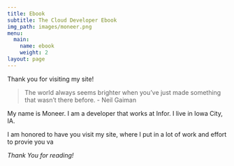 ```yaml
---
title: Ebook
subtitle: The Cloud Developer Ebook
img_path: images/moneer.png
menu:
  main:
    name: ebook
    weight: 2
layout: page
---
```


Thank you for visiting my site!

>The world always seems brighter when you’ve just made something that wasn’t there before. - Neil Gaiman

My name is Moneer. I am a developer that works at Infor. I live in Iowa City, IA. 

I am honored to have you visit my site, where I put in a lot of work and effort to provie you va

*Thank You for reading!*
